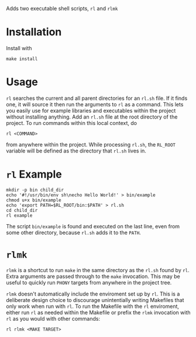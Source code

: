 Adds two executable shell scripts, `rl` and `rlmk`

# Installation

Install with

    make install

# Usage

`rl` searches the current and all parent directories for an `rl.sh` file.
If it finds one, it will source it then run the arguments to `rl` as a command.
This lets you easily use for example libraries and executables within the project without installing anything.
Add an `rl.sh` file at the root directory of the project.
To run commands within this local context, do

    rl <COMMAND>

from anywhere within the project.
While processing `rl.sh`, the `RL_ROOT` variable will be defined as the directory that `rl.sh` lives in.

# `rl` Example

    mkdir -p bin child_dir
    echo '#!/usr/bin/env sh\necho Hello World!' > bin/example
    chmod u+x bin/example
    echo 'export PATH=$RL_ROOT/bin:$PATH' > rl.sh
    cd child_dir
    rl example

The script `bin/example` is found and executed on the last line, even from some other directory, because `rl.sh` adds it to the `PATH`.

# `rlmk`

`rlmk` is a shortcut to run `make` in the same directory as the `rl.sh` found by `rl`.
Extra arguments are passed through to the `make` invocation.
This may be useful to quickly run `PHONY` targets from anywhere in the project tree.

`rlmk` doesn't automatically include the enviroment set up by `rl`. This is a deliberate design choice to discourage unintentially writing Makefiles that only work when run with `rl`. To run the Makefile with the `rl` enviroment, either run `rl` as needed within the Makefile or prefix the `rlmk` invocation with `rl` as you would with other commands:

    rl rlmk <MAKE TARGET>
